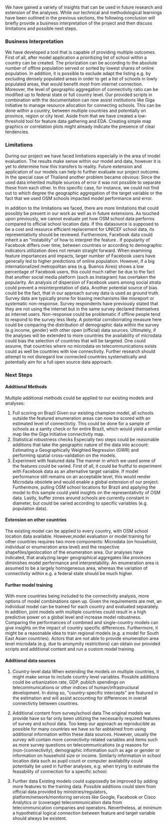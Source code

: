We have gained a variety of insights that can be used in future research and extension of the analyses. While our technical and methodological learnings have been outlined in the previous sections, the following conclusion will briefly provide a business interpretation of the project and then discuss limitations and possible next steps. 

### Business Interpretation 

We have developed a tool that is capable of providing multiple outcomes. First of all, after model application a prioritizing list of school within a country can be created. The priorization can be according to the absolute number of offline population served or sorted by lowest shares of online population. In addition, it is possible to exclude adapt the listing e.g. by excluding densely populated areas in order to get a list of schools in lowly populated areas, that would benefit most from internet connection. Moreover, the level of geographic aggregation of connectivity ratio can be modified up to federal state or full country level.
Our provided scripts in combination with the documentation can now assist institutions like Giga Initiative to manage resource allocation for connecting schools. This can be done within a country, between multiple countries and potentially on province, region or city level. Aside from that we have created a low-threshold tool for feature data gathering and EDA. Creating simple map graphics or correlation plots might already indicate the presence of clear tendencies. 

### Limitations
During our project we have faced limitations especially in the area of model evaluation. The results make sense within our model and data, however it is yet to determine how this transfers to reality. Future extension and application of our models can help to further evaluate our project outcome. In the special case of Thailand another problem became obvious: Since the used data inherited multiple sources of error it was not possible to separate these from each other. In this specific case, for instance, we  could not find out to which degree the geographic aggregation of the target variable or the fact that we used OSM schools impacted model performance and error. 

In addition to the limitations we faced, there are more limitations that could possibly be present in our work as well as in future extensions. 
As touched upon previously, we cannot evaluate yet how OSM school data performs compared to official school location data. If this datasource is supposed to be a cost and resource efficient replacement for UNICEF school data, its representativity should be reviewed. Furthermore, Facebook data could inherit a an "instability" of how to interpret the feature . If popularity of Facebook differs over time, between countries or according to demographic indicators utilization does not remain straight forward. When examining feature importances and impacts, larger number of Facebook users have generally led to higher predictions of online population. However, if a big internationalized metropolitan area (e.g. Buenos Aires) shows a low percentage of Facebook users, this could much rather be due to the fact that another social media platform (such as Instagram) has overtaken the popularity. An analysis of dispersion of Facebook users among social strata could prevent a misinterpretation of data.
Another potential source of bias could be the fact, that in our approach survey data is used as ground truth. Survey data are typically prone for biasing mechanisms like misreport or systematic non-response. Survey respondents have previously stated that they are not using the internet but in the same survey declared themselves as internet users. Non-response could be problematic if offline people tend to respond to the survey less likely. A potential corroborrating measure here could be comparing the distribution of demographic data within the survey (e.g income, gender) with other open (official) data sources. 
Ultimately, if the analyses will be extended to more countries the availability of microdata could bias the selection of countries that will be targeted. One could assume, that countries where no microdata on telecommunications exists could as well be countries with low connectivity. Further research should attempt to not disregard low connected countries systematically and potentially aim for a full open source data approach.


### Next Steps

#### Additional Methods
Multiple additional methods could be applied to our existing models and analyses: 

1. Full scoring on Brazil
Given our existing champion model, all schools outside the featured enumeration areas can now be scored with an estimated level of connectivtiy. This could be done for a sample of schools as a sanity check or for entire Brazil, which would yield a similar map like the Giga Initiative connectivtiy map. 
2. Statistical robustness checks
Especially two steps could be reasonable additions that take the geographic nature of the data into account: Estimating a Geographically Weighted Regression (GWR) and performing spatial cross-validation on the models.
3. Experiment with featured data
The manner in which we used some of the features could be varied. First of all, it could be fruitful to experiment with Facebook data as an alternative target variable. If model performance still remains on an acceptable level, this would render Microdata obsolete and would enable a global extension of our project. Furthermore, pulling OSM school locations for Brazil and applying the model to this sample could yield insights on the representativity of OSM data. Lastly, buffer zones around schools are currently constant in diameter, but could be varied according to specific variables (e.g. population data).  

#### Extension on other countries 
The existing model can be applied to every country, with OSM school location data available. However,model evaluation or model training for other countries requires two more components: Microdata (on household, individual or enumeration area level) and the respective shapefiles/geolocation of the enumeration area. Our analyses have indicated, that analyzing larger geographical aggregates like provinces diminishes model performance and interpretability. An enumeration area is assumed to be a largely homogeneous area, whereas the variation of connectivtiy within e.g. a federal state should be much higher. 

#### Further model training 
With more countries being included to the connectivity analysis, more options of model combinations open up. Given the requirements are met, an individual model can be trained for each country and evaluated separately. In addition, joint models with multiple countries could result in a high predictive power on a global level and increase model robustness. Comparing the performances of combined and single-country models can give insights on the impact of country specific differences. Furthermore, it might be a reasonable idea to train regional models (e.g. a model for South East Asian countries). Actors that are not able to provide enumeration area level microdata (e.g. due to anonymity restrictions) can obtain our provided scripts and additional content and run a custom model training. 

#### Additional data sources

1. Country-level data
When extending the models on multiple countries, it might make sense to include country level variables. Possbile additions could be urbanization rate, GDP, publich spendings on telecommunications or other indices of human/infrastructural development. In doing so, "country-specific intercepts" are featured in the estimation and will assist accounting for differences in overall connectivtiy between countries. 

2. Additional content from survey/school data
The original models we provide have so far only been utilizing the necessarily required features of survey and school data. Too keep our approach as reproducible as possible for many countries we have so far asbtained from using additional information within these data sources. However, usually the survey will contain more connectivity-related variables and items such as more survey questions on telecommunications (e.g reasons for (non-)connectivity), demographic information such as age or gender or information on household size or income. Similarly information in school location data such as pupil count or computer availability could potentially be used in further analyses, e.g. when trying to estimate the feasability of connection for a specific school. 

3. Further data 
Existing models could supposedly be improved by adding more features to the training data. Possible additions could stem from official data provided by ministries/regulators, platform/network/monitoring services like Google, Facebook or Cisco Analytics or (coverage) telecommunication data from telecommunication companies and operators. Nevertheless, at minimum a hypothetical logical connection between feature and target variable should always be existent. 


